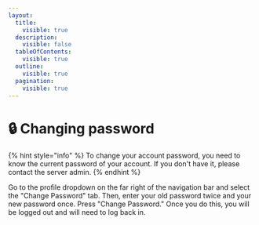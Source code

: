 ```yaml
---
layout:
  title:
    visible: true
  description:
    visible: false
  tableOfContents:
    visible: true
  outline:
    visible: true
  pagination:
    visible: true
---
```


# 🔒 Changing password

{% hint style="info" %}
To change your account password, you need to know the current password of your account. If you don't have it, please contact the server admin.
{% endhint %}

Go to the profile dropdown on the far right of the navigation bar and select the "Change Password" tab. Then, enter your old password twice and your new password once. Press "Change Password." Once you do this, you will be logged out and will need to log back in.
